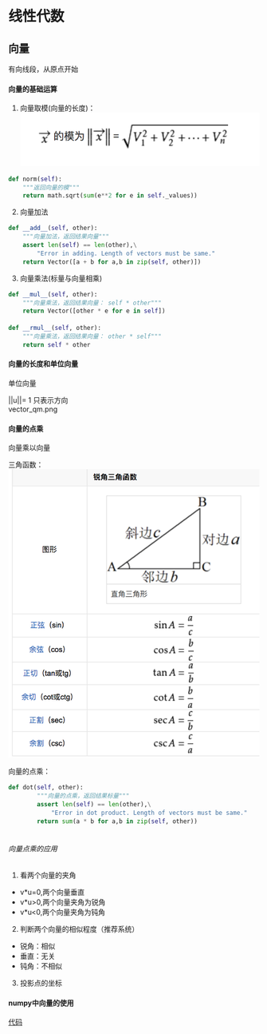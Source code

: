 # 线性代数

## 向量
有向线段，从原点开始
#### 向量的基础运算

1. 向量取模(向量的长度)：
![image](https://raw.githubusercontent.com/xxg3053/learn-pyspark/master/linear_algebra/img/vector_qm.png)
```python
def norm(self):
    """返回向量的模"""
    return math.sqrt(sum(e**2 for e in self._values))
```

2. 向量加法
```python
def __add__(self, other):
    """向量加法，返回结果向量"""
    assert len(self) == len(other),\
        "Error in adding. Length of vectors must be same."
    return Vector([a + b for a,b in zip(self, other)])
```
3. 向量乘法(标量与向量相乘)
```python
def __mul__(self, other):
    """向量乘法，返回结果向量： self * other"""
    return Vector([other * e for e in self])

def __rmul__(self, other):
    """向量乘法，返回结果向量： other * self"""
    return self * other
```

#### 向量的长度和单位向量

单位向量   

||u||= 1 只表示方向   
vector_qm.png

#### 向量的点乘
向量乘以向量
   

三角函数：  
![image](https://raw.githubusercontent.com/xxg3053/learn-pyspark/master/linear_algebra/img/triangle_func.png)

向量的点乘： 
```python
def dot(self, other):
        """向量的点乘，返回结果标量"""
        assert len(self) == len(other),\
            "Error in dot product. Length of vectors must be same."
        return sum(a * b for a,b in zip(self, other))
    
```

###### 向量点乘的应用
1. 看两个向量的夹角
- v*u=0,两个向量垂直
- v*u>0,两个向量夹角为锐角
- v*u<0,两个向量夹角为钝角 

2. 判断两个向量的相似程度（推荐系统） 
- 锐角：相似     
- 垂直：无关   
- 钝角：不相似  

3. 投影点的坐标

#### numpy中向量的使用
[代码](https://github.com/xxg3053/learn-pyspark/blob/master/linear_algebra/main_numpy_vector.py)

